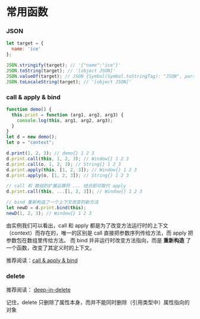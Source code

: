 # 常用函数

### JSON

```js
let target = {
  name: 'ice'
};

JSON.stringify(target); // '{"name":"ice"}'
JSON.toString(target); // '[object JSON]'
JSON.valueOf(target); // JSON {Symbol(Symbol.toStringTag): "JSON", parse: function, stringify: function}
JSON.toLocaleString(target); // '[object JSON]'


```

### call & apply & bind

```js
function demo() {
  this.print = function (arg1, arg2, arg3) {
    console.log(this, arg1, arg2, arg3);
  }
}
let d = new demo();
let o = "context";

d.print(1, 2, 3); // demo{} 1 2 3
d.print.call(this, 1, 2, 3); // Window{} 1 2 3
d.print.call(o, 1, 2, 3); // String{} 1 2 3
d.print.apply(this, [1, 2, 3]); // Window{} 1 2 3
d.print.apply(o, [1, 2, 3]); // String{} 1 2 3

// call 和 数组的扩展运算符 ... 结合即可取代 apply
d.print.call(this, ...[1, 2, 3]); // Window{} 1 2 3

// bind 重新构造了一个上下文改变的新方法
let newD = d.print.bind(this);
newD(1, 2, 3); // Window{} 1 2 3
```

由实例我们可以看出，call 和 apply 都是为了改变方法运行时的上下文（context）而存在的，唯一的区别是 call 直接把参数序列传给方法，而 apply 把参数包在数组里传给方法。
而 bind 并非运行时改变方法指向，而是 **重新构造** 了一个函数，改变了其定义时的上下文。

推荐阅读：[call & apply & bind](https://www.cnblogs.com/coco1s/p/4833199.html)

### delete

推荐阅读： [deep-in-delete](http://bubkoo.com/2014/01/23/deep-in-delete/)

记住，delete 只删除了属性本身，而并不能同时删除（引用类型中）属性指向的对象
